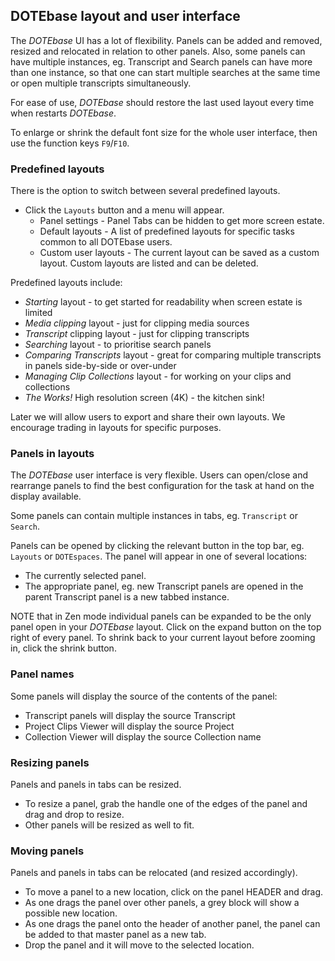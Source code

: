 ## DOTEbase layout and user interface

The _DOTEbase_ UI has a lot of flexibility.
Panels can be added and removed, resized and relocated in relation to other panels.
Also, some panels can have multiple instances, eg. Transcript and Search panels can have more than one instance, so that one can start multiple searches at the same time or open multiple transcripts simultaneously.

For ease of use, _DOTEbase_ should restore the last used layout every time when restarts _DOTEbase_.

To enlarge or shrink the default font size for the whole user interface, then use the function keys `F9`/`F10`.

### Predefined layouts

There is the option to switch between several predefined layouts.

- Click the `Layouts` button and a menu will appear.
  - Panel settings - Panel Tabs can be hidden to get more screen estate.
  - Default layouts - A list of predefined layouts for specific tasks common to all DOTEbase users.
  - Custom user layouts - The current layout can be saved as a custom layout.
Custom layouts are listed and can be deleted.

Predefined layouts include:

- _Starting_ layout - to get started for readability when screen estate is limited
- _Media clipping_ layout - just for clipping media sources
- _Transcript_ clipping layout - just for clipping transcripts
- _Searching_ layout - to prioritise search panels
- _Comparing Transcripts_ layout - great for comparing multiple transcripts in panels side-by-side or over-under
- _Managing Clip Collections_ layout - for working on your clips and collections
- _The Works!_ High resolution screen (4K) - the kitchen sink!

Later we will allow users to export and share their own layouts.
We encourage trading in layouts for specific purposes.

### Panels in layouts

The _DOTEbase_ user interface is very flexible.
Users can open/close and rearrange panels to find the best configuration for the task at hand on the display available.

Some panels can contain multiple instances in tabs, eg. `Transcript` or `Search`.

Panels can be opened by clicking the relevant button in the top bar, eg. `Layouts` or `DOTEspaces`.
The panel will appear in one of several locations:
- The currently selected panel.
- The appropriate panel, eg. new Transcript panels are opened in the parent Transcript panel is a new tabbed instance.

NOTE that in Zen mode individual panels can be expanded to be the only panel open in your _DOTEbase_ layout.
Click on the expand button on the top right of every panel.
To shrink back to your current layout before zooming in, click the shrink button.

### Panel names

Some panels will display the source of the contents of the panel:

- Transcript panels will display the source Transcript
- Project Clips Viewer will display the source Project
- Collection Viewer will display the source Collection name

### Resizing panels

Panels and panels in tabs can be resized.

- To resize a panel, grab the handle one of the edges of the panel and drag and drop to resize.
- Other panels will be resized as well to fit.

### Moving panels

Panels and panels in tabs can be relocated (and resized accordingly).

- To move a panel to a new location, click on the panel HEADER and drag.
- As one drags the panel over other panels, a grey block will show a possible new location.
- As one drags the panel onto the header of another panel, the panel can be added to that master panel as a new tab.
- Drop the panel and it will move to the selected location.
 
